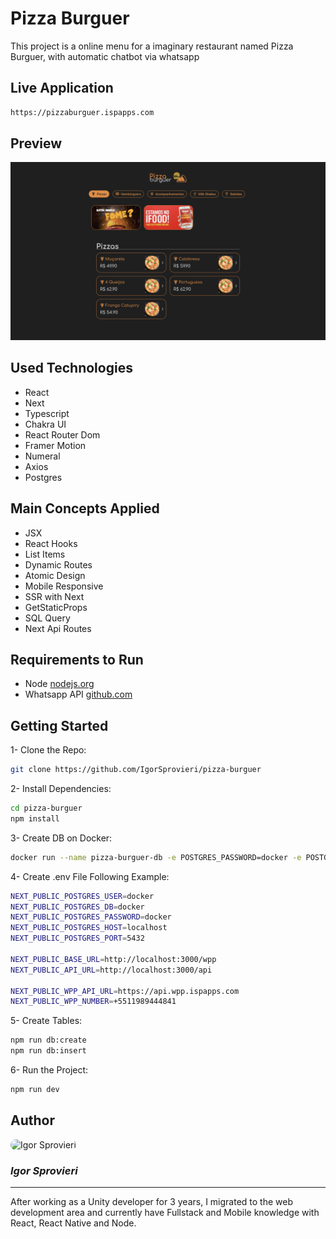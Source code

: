 # Pizza Burguer

This project is a online menu for a imaginary restaurant named Pizza Burguer, with automatic chatbot via whatsapp

## Live Application

```bash
https://pizzaburguer.ispapps.com
```

## Preview

![Preview](./public/preview.png)

## Used Technologies

- React
- Next
- Typescript
- Chakra UI
- React Router Dom
- Framer Motion
- Numeral
- Axios
- Postgres

## Main Concepts Applied

- JSX
- React Hooks
- List Items
- Dynamic Routes
- Atomic Design
- Mobile Responsive
- SSR with Next
- GetStaticProps
- SQL Query
- Next Api Routes

## Requirements to Run

- Node [nodejs.org](https://nodejs.org/en)
- Whatsapp API [github.com](https://github.com/IgorSprovieri/whatsapp-api)

## Getting Started

1- Clone the Repo:

```bash
git clone https://github.com/IgorSprovieri/pizza-burguer
```

2- Install Dependencies:

```bash
cd pizza-burguer
npm install
```

3- Create DB on Docker:

```bash
docker run --name pizza-burguer-db -e POSTGRES_PASSWORD=docker -e POSTGRES_USER=docker -p 5432:5432 -d -t postgres
```

4- Create .env File Following Example:

```bash
NEXT_PUBLIC_POSTGRES_USER=docker
NEXT_PUBLIC_POSTGRES_DB=docker
NEXT_PUBLIC_POSTGRES_PASSWORD=docker
NEXT_PUBLIC_POSTGRES_HOST=localhost
NEXT_PUBLIC_POSTGRES_PORT=5432

NEXT_PUBLIC_BASE_URL=http://localhost:3000/wpp
NEXT_PUBLIC_API_URL=http://localhost:3000/api

NEXT_PUBLIC_WPP_API_URL=https://api.wpp.ispapps.com
NEXT_PUBLIC_WPP_NUMBER=+5511989444841
```

5- Create Tables:

```bash
npm run db:create
npm run db:insert
```

6- Run the Project:

```bash
npm run dev
```

## Author

<img src="https://avatars.githubusercontent.com/u/72152106?v=4" alt="Igor Sprovieri" style="width: 30%; border-radius: 50px;"/>

### _Igor Sprovieri_

---

After working as a Unity developer for 3 years, I migrated to the web development area and currently have Fullstack and Mobile knowledge with React, React Native and Node.
